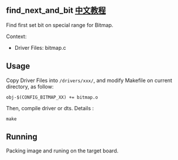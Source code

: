 find_next_and_bit [中文教程](https://biscuitos.github.io/blog/BITMAP_find_next_and_bit/)
----------------------------------

Find first set bit on special range for Bitmap.

Context:

* Driver Files: bitmap.c

## Usage

Copy Driver Files into `/drivers/xxx/`, and modify Makefile on current 
directory, as follow:

```
obj-$(CONFIG_BITMAP_XX) += bitmap.o
```

Then, compile driver or dts. Details :

```
make
```

## Running

Packing image and runing on the target board.
